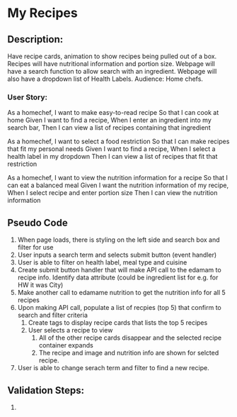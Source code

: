 # My Recipes

## Description:
Have recipe cards, animation to show recipes being pulled out of a box. Recipes will have nutritional information and portion size. Webpage will have a search function to allow search with an ingredient. Webpage will also have a dropdown list of Health Labels.
Audience: Home chefs.

### User Story:
As a homechef,
I want to make easy-to-read recipe
So that I can cook at home
Given I want to find a recipe,
When I enter an ingredient into my search bar,
Then I can view a list of recipes containing that ingredient

As a homechef,
I want to select a food restriction
So that I can make recipes that fit my personal needs
Given I want to find a recipe,
When I select a health label in my dropdown
Then I can view a list of recipes that fit that restriction

As a homechef,
I want to view the nutrition information for a recipe
So that I can eat a balanced meal
Given I want the nutrition information of my recipe,
When I select recipe and enter portion size
Then I can view the nutrition information

## Pseudo Code
1. When page loads, there is styling on the left side and search box and filter for use
1. User inputs a search term and selects submit button (event handler)
1. User is able to filter on health label, meal type and cuisine
1. Create submit button handler that will make API call to the edamam to recipe info. Identify data attribute (could be ingredient list for e.g. for HW it was City)
1. Make another call to edamame nutrition to get the nutrition info for all 5 recipes
1. Upon making API call, populate a list of recpies (top 5) that confirm to search and filter criteria
    1. Create tags to display recipe cards that lists the top 5 recipes
    1. User selects a recipe to view
        1. All of the other recipe cards disappear and the selected recipe container expands
        1. The recipe and image and nutrition info are shown for selcted recipe.
1. User is able to change serach term and filter to find a new recipe.

## Validation Steps:
1. 
